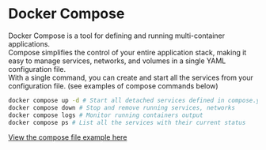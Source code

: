 # Docker Compose
Docker Compose is a tool for defining and running multi-container applications.  
Compose simplifies the control of your entire application stack, making it easy to manage services, networks, and volumes in a single YAML configuration file.  
With a single command, you can create and start all the services from your configuration file. (see examples of compose commands below)

```bash
docker compose up -d # Start all detached services defined in compose.yaml file
docker compose down # Stop and remove running services, networks
docker compose logs # Monitor running containers output
docker compose ps # List all the services with their current status
```

[View the compose file example here](https://github.com/nadmax/dock-help/blob/master/compose/compose.example.yaml)